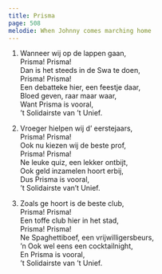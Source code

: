 ```yaml
---
title: Prisma
page: 508
melodie: When Johnny comes marching home
---  
```



1. Wanneer wij op de lappen gaan,  
Prisma! Prisma!  
Dan is het steeds in de Swa te doen,  
Prisma! Prisma!  
Een debatteke hier, een feestje daar,  
Bloed geven, raar maar waar,  
Want Prisma is vooral,  
’t Solidairste van ’t Unief.   


2. Vroeger hielpen wij d’ eerstejaars,  
Prisma! Prisma!  
Ook nu kiezen wij de beste prof,  
Prisma! Prisma!  
Ne leuke quiz, een lekker ontbijt,  
Ook geld inzamelen hoort erbij,  
Dus Prisma is vooral,  
’t Solidairste van’t Unief.   


3. Zoals ge hoort is de beste club,  
Prisma! Prisma!  
Een toffe club hier in het stad,  
Prisma! Prisma!  
Ne Spaghettiboef, een vrijwilligersbeurs,  
’n Ook wel eens een cocktailnight,  
En Prisma is vooral,  
’t Solidairste van ’t Unief.   